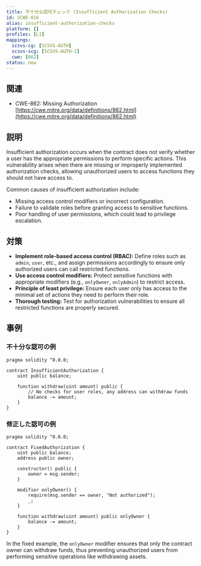 ```yaml
---
title: 不十分な認可チェック (Insufficient Authorization Checks)
id: SCWE-016
alias: insufficient-authorization-checks
platform: []
profiles: [L1]
mappings:
  scsvs-cg: [SCSVS-AUTH]
  scsvs-scg: [SCSVS-AUTH-2]
  cwe: [862]
status: new
---
```


## 関連
- CWE-862: Missing Authorization
  [https://cwe.mitre.org/data/definitions/862.html](https://cwe.mitre.org/data/definitions/862.html)

## 説明
Insufficient authorization occurs when the contract does not verify whether a user has the appropriate permissions to perform specific actions. This vulnerability arises when there are missing or improperly implemented authorization checks, allowing unauthorized users to access functions they should not have access to.

Common causes of insufficient authorization include:
- Missing access control modifiers or incorrect configuration.
- Failure to validate roles before granting access to sensitive functions.
- Poor handling of user permissions, which could lead to privilege escalation.

## 対策
- **Implement role-based access control (RBAC):** Define roles such as `admin`, `user`, etc., and assign permissions accordingly to ensure only authorized users can call restricted functions.
- **Use access control modifiers:** Protect sensitive functions with appropriate modifiers (e.g., `onlyOwner`, `onlyAdmin`) to restrict access.
- **Principle of least privilege:** Ensure each user only has access to the minimal set of actions they need to perform their role.
- **Thorough testing:** Test for authorization vulnerabilities to ensure all restricted functions are properly secured.

## 事例

### 不十分な認可の例

```solidity
pragma solidity ^0.8.0;

contract InsufficientAuthorization {
    uint public balance;

    function withdraw(uint amount) public {
        // No checks for user roles, any address can withdraw funds
        balance -= amount;
    }
}
```

### 修正した認可の例
```solidity
pragma solidity ^0.8.0;

contract FixedAuthorization {
    uint public balance;
    address public owner;

    constructor() public {
        owner = msg.sender;
    }

    modifier onlyOwner() {
        require(msg.sender == owner, "Not authorized");
        _;
    }

    function withdraw(uint amount) public onlyOwner {
        balance -= amount;
    }
}

```
In the fixed example, the `onlyOwner` modifier ensures that only the contract owner can withdraw funds, thus preventing unauthorized users from performing sensitive operations like withdrawing assets.
